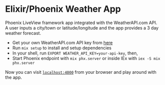 # Elixir/Phoenix Weather App

Phoenix LiveView framework app integrated with the WeatherAPI.com API. A user inputs a city/town or latitude/longitude and the app provides a 3 day weather forecast.

  * Get your own WeatherAPI.com API key from [here](https://www.weatherapi.com/signup.aspx)
  * Run `mix setup` to install and setup dependencies
  * In your shell, run `EXPORT WEATHER_API_KEY=your-api-key`, then,
  * Start Phoenix endpoint with `mix phx.server` or inside IEx with `iex -S mix phx.server`

Now you can visit [`localhost:4000`](http://localhost:4000) from your browser and play around with the app.
